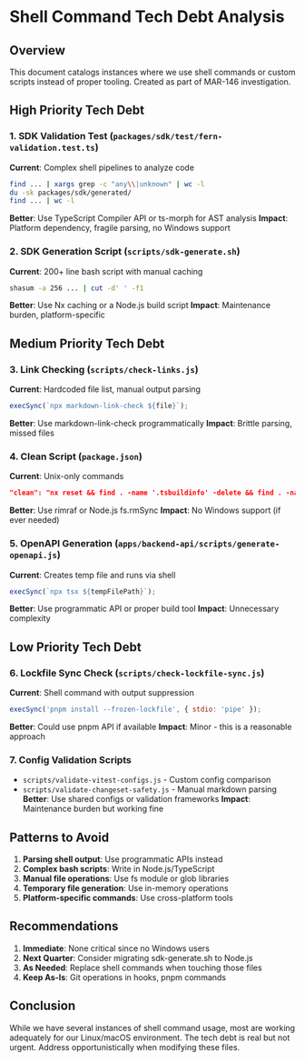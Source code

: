 # Shell Command Tech Debt Analysis

## Overview

This document catalogs instances where we use shell commands or custom scripts instead of proper tooling. Created as part of MAR-146 investigation.

## High Priority Tech Debt

### 1. SDK Validation Test (`packages/sdk/test/fern-validation.test.ts`)

**Current**: Complex shell pipelines to analyze code

```bash
find ... | xargs grep -c "any\\|unknown" | wc -l
du -sk packages/sdk/generated/
find ... | wc -l
```

**Better**: Use TypeScript Compiler API or ts-morph for AST analysis
**Impact**: Platform dependency, fragile parsing, no Windows support

### 2. SDK Generation Script (`scripts/sdk-generate.sh`)

**Current**: 200+ line bash script with manual caching

```bash
shasum -a 256 ... | cut -d' ' -f1
```

**Better**: Use Nx caching or a Node.js build script
**Impact**: Maintenance burden, platform-specific

## Medium Priority Tech Debt

### 3. Link Checking (`scripts/check-links.js`)

**Current**: Hardcoded file list, manual output parsing

```javascript
execSync(`npx markdown-link-check ${file}`);
```

**Better**: Use markdown-link-check programmatically
**Impact**: Brittle parsing, missed files

### 4. Clean Script (`package.json`)

**Current**: Unix-only commands

```json
"clean": "nx reset && find . -name '.tsbuildinfo' -delete && find . -name 'dist' -type d -exec rm -rf {} + 2>/dev/null || true"
```

**Better**: Use rimraf or Node.js fs.rmSync
**Impact**: No Windows support (if ever needed)

### 5. OpenAPI Generation (`apps/backend-api/scripts/generate-openapi.js`)

**Current**: Creates temp file and runs via shell

```javascript
execSync(`npx tsx ${tempFilePath}`);
```

**Better**: Use programmatic API or proper build tool
**Impact**: Unnecessary complexity

## Low Priority Tech Debt

### 6. Lockfile Sync Check (`scripts/check-lockfile-sync.js`)

**Current**: Shell command with output suppression

```javascript
execSync('pnpm install --frozen-lockfile', { stdio: 'pipe' });
```

**Better**: Could use pnpm API if available
**Impact**: Minor - this is a reasonable approach

### 7. Config Validation Scripts

- `scripts/validate-vitest-configs.js` - Custom config comparison
- `scripts/validate-changeset-safety.js` - Manual markdown parsing
  **Better**: Use shared configs or validation frameworks
  **Impact**: Maintenance burden but working fine

## Patterns to Avoid

1. **Parsing shell output**: Use programmatic APIs instead
2. **Complex bash scripts**: Write in Node.js/TypeScript
3. **Manual file operations**: Use fs module or glob libraries
4. **Temporary file generation**: Use in-memory operations
5. **Platform-specific commands**: Use cross-platform tools

## Recommendations

1. **Immediate**: None critical since no Windows users
2. **Next Quarter**: Consider migrating sdk-generate.sh to Node.js
3. **As Needed**: Replace shell commands when touching those files
4. **Keep As-Is**: Git operations in hooks, pnpm commands

## Conclusion

While we have several instances of shell command usage, most are working adequately for our Linux/macOS environment. The tech debt is real but not urgent. Address opportunistically when modifying these files.
